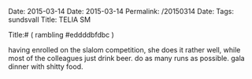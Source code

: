 Date: 2015-03-14
Date: 2015-03-14
Permalink: /20150314
Date: 
Tags: sundsvall
Title: TELIA SM
  
Title:# ( rambling #eddddbfdbc )  
  
having enrolled on the slalom competition, she does it rather well, while most of the colleagues just drink beer. do as many runs as possible. gala dinner with shitty food.  
